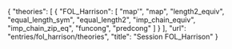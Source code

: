 {
    "theories": [
        {
            "FOL_Harrison": [
                "map'",
                "map",
                "length2_equiv",
                "equal_length_sym",
                "equal_length2",
                "imp_chain_equiv",
                "imp_chain_zip_eq",
                "funcong",
                "predcong"
            ]
        }
    ],
    "url": "entries/fol_harrison/theories",
    "title": "Session FOL_Harrison"
}